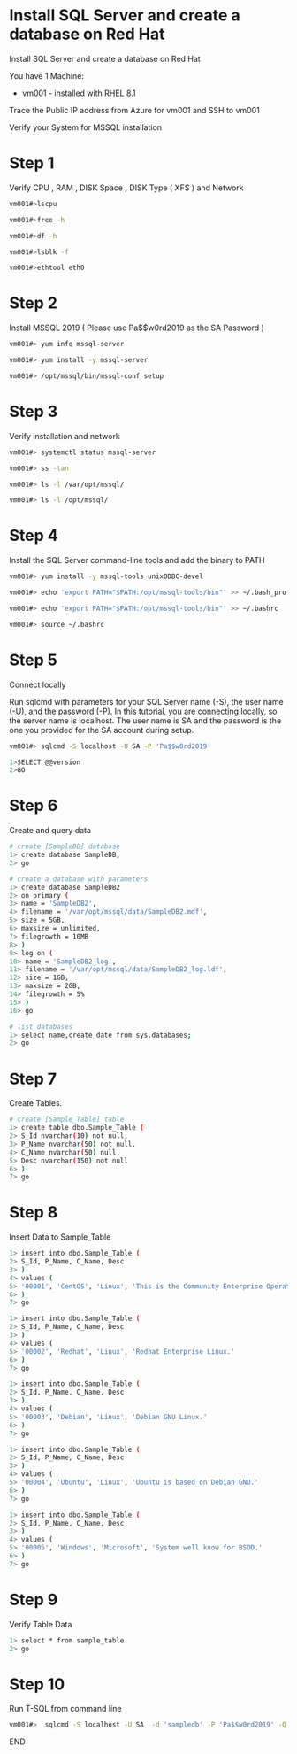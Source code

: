 #  Install SQL Server and create a database on Red Hat

Install SQL Server and create a database on Red Hat

You have 1 Machine: 
- vm001 - installed with RHEL 8.1 

Trace the Public IP address from Azure for vm001 and SSH to vm001

Verify your System for MSSQL installation 

# Step 1 
Verify CPU , RAM , DISK Space , DISK Type ( XFS ) and Network
```sh
vm001#>lscpu

vm001#>free -h

vm001#>df -h 

vm001#>lsblk -f

vm001#>ethtool eth0
```

# Step 2 
Install MSSQL 2019  ( Please use Pa$$w0rd2019 as the SA Password )
```sh
vm001#> yum info mssql-server

vm001#> yum install -y mssql-server

vm001#> /opt/mssql/bin/mssql-conf setup
```

# Step 3 

Verify installation and network 
```sh
vm001#> systemctl status mssql-server 

vm001#> ss -tan 

vm001#> ls -l /var/opt/mssql/

vm001#> ls -l /opt/mssql/ 
```

# Step 4 

Install the SQL Server command-line tools and add the binary to PATH
```sh
vm001#> yum install -y mssql-tools unixODBC-devel

vm001#> echo 'export PATH="$PATH:/opt/mssql-tools/bin"' >> ~/.bash_profile

vm001#> echo 'export PATH="$PATH:/opt/mssql-tools/bin"' >> ~/.bashrc

vm001#> source ~/.bashrc
```

# Step 5
Connect locally

Run sqlcmd with parameters for your SQL Server name (-S), the user name (-U), and the password (-P). In this tutorial, you are connecting locally, so the server name is localhost. The user name is SA and the password is the one you provided for the SA account during setup.

```sh
vm001#> sqlcmd -S localhost -U SA -P 'Pa$$w0rd2019'

1>SELECT @@version
2>GO
```

# Step 6
Create and query data
```sh
# create [SampleDB] database
1> create database SampleDB; 
2> go 

# create a database with parameters
1> create database SampleDB2 
2> on primary (
3> name = 'SampleDB2',
4> filename = '/var/opt/mssql/data/SampleDB2.mdf',
5> size = 5GB,
6> maxsize = unlimited,
7> filegrowth = 10MB
8> )
9> log on (
10> name = 'SampleDB2_log',
11> filename = '/var/opt/mssql/data/SampleDB2_log.ldf',
12> size = 1GB,
13> maxsize = 2GB,
14> filegrowth = 5%
15> )
16> go

# list databases
1> select name,create_date from sys.databases;
2> go

```

# Step 7
Create Tables. 
```sh
# create [Sample_Table] table
1> create table dbo.Sample_Table ( 
2> S_Id nvarchar(10) not null, 
3> P_Name nvarchar(50) not null, 
4> C_Name nvarchar(50) null, 
5> Desc nvarchar(150) not null 
6> ) 
7> go 
```

# Step 8 
Insert Data to Sample_Table 
```sh
1> insert into dbo.Sample_Table ( 
2> S_Id, P_Name, C_Name, Desc 
3> ) 
4> values ( 
5> '00001', 'CentOS', 'Linux', 'This is the Community Enterprise Operating System.' 
6> ) 
7> go 

1> insert into dbo.Sample_Table ( 
2> S_Id, P_Name, C_Name, Desc 
3> ) 
4> values ( 
5> '00002', 'Redhat', 'Linux', 'Redhat Enterprise Linux.' 
6> ) 
7> go 

1> insert into dbo.Sample_Table ( 
2> S_Id, P_Name, C_Name, Desc 
3> ) 
4> values ( 
5> '00003', 'Debian', 'Linux', 'Debian GNU Linux.' 
6> ) 
7> go 

1> insert into dbo.Sample_Table ( 
2> S_Id, P_Name, C_Name, Desc 
3> ) 
4> values ( 
5> '00004', 'Ubuntu', 'Linux', 'Ubuntu is based on Debian GNU.' 
6> ) 
7> go 

1> insert into dbo.Sample_Table ( 
2> S_Id, P_Name, C_Name, Desc 
3> ) 
4> values ( 
5> '00005', 'Windows', 'Microsoft', 'System well know for BSOD.' 
6> ) 
7> go 

```

# Step 9 
Verify Table Data
 
```sh
1> select * from sample_table 
2> go 
```

# Step 10 
Run T-SQL from command line
```sh
vm001#>  sqlcmd -S localhost -U SA  -d 'sampledb' -P 'Pa$$w0rd2019' -Q 'select * from sample_table' 
```

END